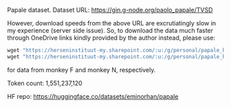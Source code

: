 Papale dataset. Dataset URL: https://gin.g-node.org/paolo_papale/TVSD

However, download speeds from the above URL are excrutiatingly slow in my experience (server side issue). So, to download the data much faster through OneDrive links kindly provided by the author instead, please use:
```python
wget "https://herseninstituut-my.sharepoint.com/:u:/g/personal/papale_herseninstituut_knaw_nl/EZ5Z6MdGxbhLvk59Vn70pn8B-fk-4r5Tr5klhsfqEIm-Zw?e=kk7TUf&download=1"
wget "https://herseninstituut-my.sharepoint.com/:u:/g/personal/papale_herseninstituut_knaw_nl/EWuwwM-hXHlMi58rbgpTxwIBWxurgaf4EYfKk1Krf4k-Mw?e=ssyZSQ&download=1"
```
for data from monkey F and monkey N, respectively.

Token count: 1,551,237,120

HF repo: https://huggingface.co/datasets/eminorhan/papale
